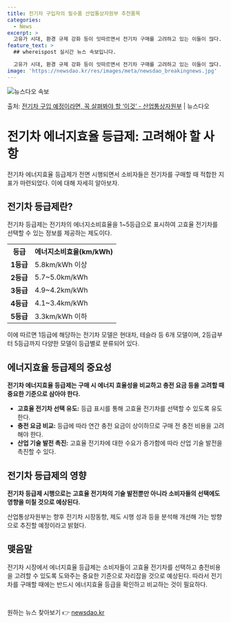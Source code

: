 ```yaml
---
title: 전기차 구입자의 필수품 산업통상자원부 추천품목
categories:
  - News
excerpt: >
  고유가 시대, 환경 규제 강화 등이 잇따르면서 전기차 구매를 고려하고 있는 이들이 많다. 국산차와 수입차를 …
feature_text: >
  ## whereispost 실시간 뉴스 속보입니다.

  고유가 시대, 환경 규제 강화 등이 잇따르면서 전기차 구매를 고려하고 있는 이들이 많다. 국산차와 수입차를 …
image: 'https://newsdao.kr/res/images/meta/newsdao_breakingnews.jpg'
---
```


![뉴스다오 속보](https://newsdao.kr/res/images/meta/newsdao_breakingnews.jpg)

<p>출처: <a href="https://newsdao.kr/3727" rel="dofollow">전기차 구입 예정이라면, 꼭 살펴봐야 할 ‘이것’ - 산업통상자원부</a> | 뉴스다오</p>

<h1>전기차 에너지효율 등급제: 고려해야 할 사항</h1>
<p data-ke-size="size16">전기차 에너지효율 등급제가 전면 시행되면서 소비자들은 전기차를 구매할 때 적합한 지표가 마련되었다. 이에 대해 자세히 알아보자.</p>
<h2 data-ke-size="size26">전기차 등급제란?</h2>
<p data-ke-size="size16">전기차 등급제는 전기차의 에너지소비효율을 1~5등급으로 표시하여 고효율 전기차를 선택할 수 있는 정보를 제공하는 제도이다.</p>
<table>
  <tr>
    <th>등급</th>
    <th>에너지소비효율(km/kWh)</th>
  </tr>
  <tr>
    <td><b>1등급</b></td>
    <td>5.8km/kWh 이상</td>
  </tr>
  <tr>
    <td><b>2등급</b></td>
    <td>5.7~5.0km/kWh</td>
  </tr>
  <tr>
    <td><b>3등급</b></td>
    <td>4.9~4.2km/kWh</td>
  </tr>
  <tr>
    <td><b>4등급</b></td>
    <td>4.1~3.4km/kWh</td>
  </tr>
  <tr>
    <td><b>5등급</b></td>
    <td>3.3km/kWh 이하</td>
  </tr>
</table>
<p data-ke-size="size16">이에 따르면 1등급에 해당하는 전기차 모델은 현대차, 테슬라 등 6개 모델이며, 2등급부터 5등급까지 다양한 모델이 등급별로 분류되어 있다.</p>
<h2 data-ke-size="size26">에너지효율 등급제의 중요성</h2>
<p data-ke-size="size16"><b>전기차 에너지효율 등급제는 구매 시 에너지 효율성을 비교하고 충전 요금 등을 고려할 때 중요한 기준으로 삼아야 한다.</b></p>
<ul>
  <li><b>고효율 전기차 선택 유도:</b> 등급 표시를 통해 고효율 전기차를 선택할 수 있도록 유도한다.</li>
  <li><b>충전 요금 비교:</b> 등급에 따라 연간 충전 요금이 상이하므로 구매 전 충전 비용을 고려해야 한다.</li>
  <li><b>산업 기술 발전 촉진:</b> 고효율 전기차에 대한 수요가 증가함에 따라 산업 기술 발전을 촉진할 수 있다.</li>
</ul>
<h2 data-ke-size="size26">전기차 등급제의 영향</h2>
<p data-ke-size="size16"><b>전기차 등급제 시행으로는 고효율 전기차의 기술 발전뿐만 아니라 소비자들의 선택에도 영향을 미칠 것으로 예상된다.</b></p>
<p data-ke-size="size16">산업통상자원부는 향후 전기차 시장동향, 제도 시행 성과 등을 분석해 개선해 가는 방향으로 추진할 예정이라고 밝혔다.</p>
<h2 data-ke-size="size26">맺음말</h2>
<p data-ke-size="size16">전기차 시장에서 에너지효율 등급제는 소비자들이 고효율 전기차를 선택하고 충전비용을 고려할 수 있도록 도와주는 중요한 기준으로 자리잡을 것으로 예상된다. 따라서 전기차를 구매할 때에는 반드시 에너지효율 등급을 확인하고 비교하는 것이 필요하다.</p>
<p data-ke-size="size16">&nbsp;</p> 

원하는 뉴스 찾아보기 👉 <a href="https://newsdao.kr" rel="dofollow">newsdao.kr</a>


